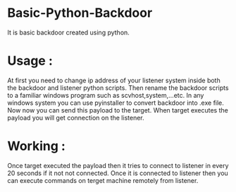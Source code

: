 # Basic-Python-Backdoor
It is basic backdoor created using python.

# Usage : 
At first you need to change ip address of your listener system inside both the backdoor and listener python scripts.
Then rename the backdoor scripts to a familiar windows program such as scvhost,system,...etc.
In any windows system you can use pyinstaller to convert backdoor into .exe file.
Now now you can send this payload to the target. When target executes the payload you will get connection on the listener.
# Working :
Once target executed the payload then it tries to connect to listener in every 20 seconds if it not not connected.
Once it is connected to listener then you can execute commands on terget machine remotely from listener.

